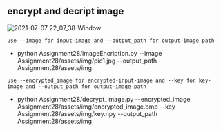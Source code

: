 ## encrypt and decript image
![2021-07-07 22_07_38-Window](https://user-images.githubusercontent.com/72157067/124805073-4280ca80-df70-11eb-9ba8-96f2da84d6d3.png)

 `use --image for input-image and --output_path for output-image path `

- python Assignment28/imageEncription.py --image Assignment28/assets/img/pic1.jpg --output_path Assignment28/assets/img


 `use --encrypted_image for encrypted-input-image and --key for key-image and --output_path for output-image path `

- python Assignment28/decrypt_image.py --encrypted_image Assignment28/assets/img/encrypted_image.bmp --key Assignment28/assets/img/key.npy --output_path Assignment28/assets/img
